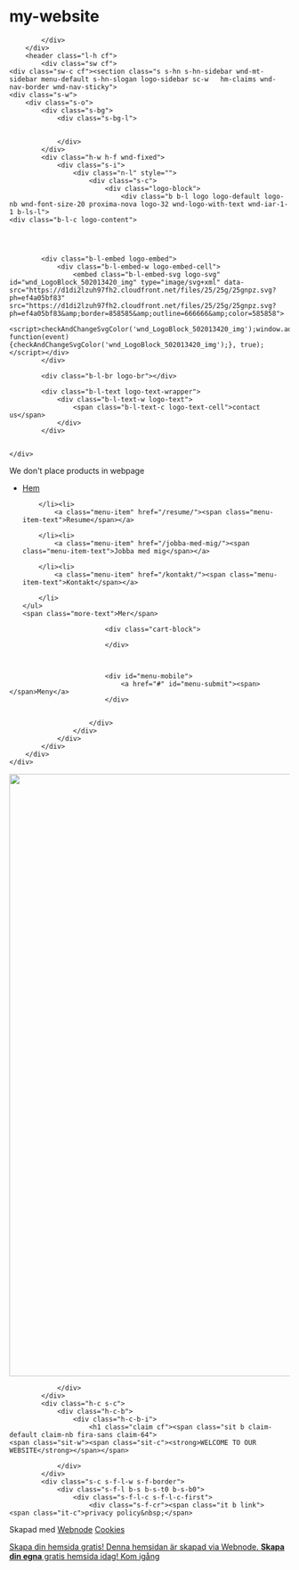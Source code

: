 # my-website

<html class="js sizes srcset pc webpalpha webp webp-alpha webp-animation webp-lossless" prefix="og: https://ogp.me/ns#" lang="sv"><head><link rel="preconnect" href="https://d1di2lzuh97fh2.cloudfront.net" crossorigin=""><link rel="preconnect" href="https://fonts.gstatic.com" crossorigin=""><meta charset="utf-8"><link rel="icon" href="https://d1di2lzuh97fh2.cloudfront.net/files/2d/2di/2div3h.svg?ph=ef4a05bf83" type="image/svg+xml" sizes="any"><link rel="icon" href="https://d1di2lzuh97fh2.cloudfront.net/files/07/07f/07fzq8.svg?ph=ef4a05bf83" type="image/svg+xml" sizes="16x16"><link rel="icon" href="https://d1di2lzuh97fh2.cloudfront.net/files/1j/1j3/1j3767.ico?ph=ef4a05bf83"><link rel="apple-touch-icon" href="https://d1di2lzuh97fh2.cloudfront.net/files/1j/1j3/1j3767.ico?ph=ef4a05bf83"><link rel="icon" href="https://d1di2lzuh97fh2.cloudfront.net/files/1j/1j3/1j3767.ico?ph=ef4a05bf83">
    <meta http-equiv="X-UA-Compatible" content="IE=edge">
    <title>bestsellers</title>
    <meta name="viewport" content="width=device-width,initial-scale=1,viewport-fit=cover">
    <meta name="msapplication-tap-highlight" content="no">
    <link href="https://d1di2lzuh97fh2.cloudfront.net/files/1w/1wj/1wjp48.css?ph=ef4a05bf83" rel="stylesheet">
    <link href="https://d1di2lzuh97fh2.cloudfront.net/files/0n/0np/0np7p1.css?ph=ef4a05bf83" media="screen and (min-width:37.5em)" rel="stylesheet">
    <link href="https://d1di2lzuh97fh2.cloudfront.net/files/21/21d/21dfiv.css?ph=ef4a05bf83" rel="stylesheet">
    <link href="https://d1di2lzuh97fh2.cloudfront.net/files/1f/1fw/1fw25g.css?ph=ef4a05bf83" media="screen and (min-width:37.5em)" rel="stylesheet">
    <link href="https://d1di2lzuh97fh2.cloudfront.net/files/1j/1jw/1jwyl1.css?ph=ef4a05bf83" media="print" rel="stylesheet">
    <link href="https://d1di2lzuh97fh2.cloudfront.net/files/4c/4c2/4c2e8q.css?ph=ef4a05bf83" media="screen and (min-width:100000em)" rel="stylesheet" data-type="cq" disabled="">
    <link rel="stylesheet" href="https://d1di2lzuh97fh2.cloudfront.net/files/1w/1wi/1wiws4.css?ph=ef4a05bf83" data-wnd_color_scheme_file=""><link rel="stylesheet" href="https://d1di2lzuh97fh2.cloudfront.net/files/22/223/2232if.css?ph=ef4a05bf83" data-wnd_color_scheme_desktop_file="" media="screen and (min-width:37.5em)"><link rel="stylesheet" href="https://d1di2lzuh97fh2.cloudfront.net/files/2r/2rd/2rdzz2.css?ph=ef4a05bf83" data-wnd_additive_color_file=""><link rel="stylesheet" href="https://d1di2lzuh97fh2.cloudfront.net/files/15/150/150o90.css?ph=ef4a05bf83" data-wnd_typography_file=""><link rel="stylesheet" href="https://d1di2lzuh97fh2.cloudfront.net/files/0j/0jf/0jf7ny.css?ph=ef4a05bf83" data-wnd_typography_desktop_file="" media="screen and (min-width:37.5em)"><script async="" src="https://www.googletagmanager.com/gtm.js?id=GTM-542MMSL&amp;l=_gtmDataLayer"></script><script>(()=>{let e=!1;const t=()=>{if(!e&&window.innerWidth>=600){for(let e=0,t=document.querySelectorAll('head > link[href*="css"][media="screen and (min-width:37.5em)"]');e<t.length;e++)t[e].removeAttribute("disabled");e=!0}};t(),window.addEventListener("resize",t),"container"in document.documentElement.style||fetch(document.querySelector('head > link[data-type="cq"]').getAttribute("href")).then((e=>{e.text().then((e=>{const t=document.createElement("style");t.type="text/css",document.head.appendChild(t),t.appendChild(document.createTextNode(e)),import("https://d1di2lzuh97fh2.cloudfront.net/client/js.polyfill/container-query-polyfill.modern.js").then((()=>{let e=setInterval((function(){document.body&&(document.body.classList.add("cq-polyfill-loaded"),clearInterval(e))}),100)}))}))}))})()</script>
<link rel="preload stylesheet" href="https://d1di2lzuh97fh2.cloudfront.net/files/0d/0ds/0dscwu.css?ph=ef4a05bf83" as="style"><meta name="description" content=""><meta name="keywords" content=""><meta name="generator" content="Webnode 2"><meta name="apple-mobile-web-app-capable" content="yes"><meta name="apple-mobile-web-app-status-bar-style" content="black"><meta name="format-detection" content="telephone=no">

<meta property="og:url" content="https://bestsellers5.webnode.se/"><meta property="og:title" content="bestsellers"><meta property="og:type" content="article"><meta property="og:site_name" content="bestsellers"><meta property="og:image" content="https://d1di2lzuh97fh2.cloudfront.net/files/31/31r/700/31rybd.jpg?ph=ef4a05bf83"><meta property="og:article:published_time" content="2023-06-02T00:00:00+0200"><meta name="robots" content="index,follow"><link rel="canonical" href="https://bestsellers5.webnode.se/"><script>window.checkAndChangeSvgColor=function(c){try{var a=document.getElementById(c);if(a){c=[["border","borderColor"],["outline","outlineColor"],["color","color"]];for(var h,b,d,f=[],e=0,m=c.length;e<m;e++)if(h=window.getComputedStyle(a)[c[e][1]].replace(/\s/g,"").match(/^rgb[a]?\(([0-9]{1,3}),([0-9]{1,3}),([0-9]{1,3})/i)){b="";for(var g=1;3>=g;g++)b+=("0"+parseInt(h[g],10).toString(16)).slice(-2);"0"===b.charAt(0)&&(d=parseInt(b.substr(0,2),16),d=Math.max(16,d),b=d.toString(16)+b.slice(-4));f.push(c[e][0]+"="+b)}if(f.length){var k=a.getAttribute("data-src"),l=k+(0>k.indexOf("?")?"?":"&")+f.join("&");a.src!=l&&(a.src=l,a.outerHTML=a.outerHTML)}}}catch(n){}};</script><script>
		window._gtmDataLayer = window._gtmDataLayer || [];
		(function(w,d,s,l,i){w[l]=w[l]||[];w[l].push({'gtm.start':new Date().getTime(),event:'gtm.js'});
		var f=d.getElementsByTagName(s)[0],j=d.createElement(s),dl=l!='dataLayer'?'&l='+l:'';
		j.async=true;j.src='https://www.googletagmanager.com/gtm.js?id='+i+dl;f.parentNode.insertBefore(j,f);})
		(window,document,'script','_gtmDataLayer','GTM-542MMSL');</script></head>
<body class="l layout wt-home ac-i l-sidebar l-d-none b-btn-r b-btn-s-l b-btn-dn b-btn-bw-1 img-d-n img-t-o img-h-z line-solid b-e-ds lbox-d c-s-n wnd-free-bar-fixed wnd-fe desktop mm-mono"><noscript>
				<iframe
				 src="https://www.googletagmanager.com/ns.html?id=GTM-542MMSL" 
				 height="0" 
				 width="0" 
				 style="display:none;visibility:hidden"
				 >
				 </iframe>
			</noscript>

<div class="wnd-page l-page cs-gray ac-none t-t-fs-s t-t-fw-m t-t-sp-n t-t-d-t t-s-fs-s t-s-fw-l t-s-sp-n t-s-d-n t-p-fs-s t-p-fw-s t-p-sp-n t-h-fs-m t-h-fw-s t-h-sp-n t-bq-fs-m t-bq-fw-s t-bq-sp-n t-bq-d-l t-btn-fw-l t-nav-fw-l t-pd-fw-l">
    <div class="l-w t cf t-25">
        <div class="l-bg cf">
            <div class="s-bg-l">
                
                
            </div>
        </div>
        <header class="l-h cf">
            <div class="sw cf">
	<div class="sw-c cf"><section class="s s-hn s-hn-sidebar wnd-mt-sidebar menu-default s-hn-slogan logo-sidebar sc-w   hm-claims wnd-nav-border wnd-nav-sticky">
	<div class="s-w">
		<div class="s-o">
			<div class="s-bg">
                <div class="s-bg-l">
                    
                    
                </div>
			</div>
			<div class="h-w h-f wnd-fixed">
				<div class="s-i">
					<div class="n-l" style="">
						<div class="s-c">
							<div class="logo-block">
								<div class="b b-l logo logo-default logo-nb wnd-font-size-20 proxima-nova logo-32 wnd-logo-with-text wnd-iar-1-1 b-ls-l">
	<div class="b-l-c logo-content">
		

			

			<div class="b-l-embed logo-embed">
				<div class="b-l-embed-w logo-embed-cell">
					<embed class="b-l-embed-svg logo-svg" id="wnd_LogoBlock_502013420_img" type="image/svg+xml" data-src="https://d1di2lzuh97fh2.cloudfront.net/files/25/25g/25gnpz.svg?ph=ef4a05bf83" src="https://d1di2lzuh97fh2.cloudfront.net/files/25/25g/25gnpz.svg?ph=ef4a05bf83&amp;border=858585&amp;outline=666666&amp;color=585858">
				<script>checkAndChangeSvgColor('wnd_LogoBlock_502013420_img');window.addEventListener('resize', function(event){checkAndChangeSvgColor('wnd_LogoBlock_502013420_img');}, true);</script></div>
			</div>

			<div class="b-l-br logo-br"></div>

			<div class="b-l-text logo-text-wrapper">
				<div class="b-l-text-w logo-text">
					<span class="b-l-text-c logo-text-cell">contact us</span>
				</div>
			</div>

		
	</div>
</div>
								<div class="logo-slogan claim">
									<span class="sit b claim-default claim-nb slogan-15">
	<span class="sit-w"><span class="sit-c">We don't place products in webpage</span></span>
</span>
								</div>
							</div><nav id="menu" data-type="vertical" data-align="centered" class="loaded"><div class="menu-font menu-wrapper">
	<a href="#" class="menu-close" rel="nofollow" title="Close Menu"></a>
	<ul class="level-1">
		<li class="wnd-active   wnd-homepage">
			<a class="menu-item" href="/home/"><span class="menu-item-text">Hem</span></a>
			
		</li><li>
			<a class="menu-item" href="/resume/"><span class="menu-item-text">Resume</span></a>
			
		</li><li>
			<a class="menu-item" href="/jobba-med-mig/"><span class="menu-item-text">Jobba med mig</span></a>
			
		</li><li>
			<a class="menu-item" href="/kontakt/"><span class="menu-item-text">Kontakt</span></a>
			
		</li>
	</ul>
	<span class="more-text">Mer</span>
</div></nav>

							<div class="cart-block">
								
							</div>

							

							<div id="menu-mobile">
								<a href="#" id="menu-submit"><span></span>Meny</a>
							</div>

							
						</div>
					</div>
				</div>
			</div>
		</div>
	</div>
</section></div>
</div>
        </header>
        <main class="l-m cf">
            <div class="sw cf">
	<div class="sw-c cf"><section class="s s-hm s-hm-claims cf sc-m wnd-background-image  wnd-w-narrow wnd-s-normal wnd-h-full wnd-nh-m wnd-p-cc hn-slogan">
	<div class="s-w cf">
		<div class="s-o cf">
			<div class="s-bg">
                <div class="s-bg-l wnd-background-image fx-none bgpos-center-center bgatt-scroll">
                    <picture><img src="https://d1di2lzuh97fh2.cloudfront.net/files/31/31r/31rybd.jpg?ph=ef4a05bf83" width="1920" height="1080" alt="" fetchpriority="high"></picture>
                    
                </div>
			</div>
			<div class="h-c s-c">
				<div class="h-c-b">
					<div class="h-c-b-i">
						<h1 class="claim cf"><span class="sit b claim-default claim-nb fira-sans claim-64">
	<span class="sit-w"><span class="sit-c"><strong>WELCOME TO OUR WEBSITE</strong></span></span>
</span></h1>
					</div>
				</div>
			</div>
		</div>
	</div>
</section></div>
</div>
        </main>
        <footer class="l-f cf">
            <div class="sw cf">
	<div class="sw-c cf"><section data-wn-border-element="s-f-border" class="s s-f s-f-basic s-f-simple wnd-w-narrow wnd-s-normal sc-m">
	<div class="s-w">
		<div class="s-o">
			<div class="s-bg">
                <div class="s-bg-l">
                    
                    
                </div>
			</div>
			<div class="s-c s-f-l-w s-f-border">
				<div class="s-f-l b-s b-s-t0 b-s-b0">
					<div class="s-f-l-c s-f-l-c-first">
						<div class="s-f-cr"><span class="it b link">
	<span class="it-c">privacy policy&nbsp;</span>
</span></div>
						<div class="s-f-sf">
                            <span class="sf b">
<span class="sf-content sf-c link">Skapad med <a href="https://www.webnode.se?utm_source=text&amp;utm_medium=footer&amp;utm_campaign=free1&amp;utm_content=wnd2" rel="nofollow noopener" target="_blank">Webnode</a></span>
</span>
                            <span class="sf-cbr link">
    <a href="#" rel="nofollow">Cookies </a>
</span>
                        </div>
					</div>
					<div class="s-f-l-c s-f-l-c-last">
						<div class="s-f-lang lang-select cf">
	
</div>
					</div>
                    <div class="s-f-l-c s-f-l-c-currency">
                        <div class="s-f-ccy ccy-select cf">
	
</div>
                    </div>
				</div>
			</div>
		</div>
	</div>
</section></div>
</div>
        </footer>
    </div>
    <div class="wnd-free-stripe cf">
    <a class="wnd-free-stripe-link" target="_blank" href="https://www.webnode.com/sv/?utm_source=text&amp;utm_medium=footer&amp;utm_content=wnd2_blue_bottom_button&amp;utm_campaign=signature" rel="noopener nofollow">
        <span class="wnd-free-stripe-text-mobile">Skapa din hemsida gratis!</span>
        <span class="wnd-free-stripe-text">Denna hemsidan är skapad via Webnode. <strong>Skapa din egna</strong> gratis hemsida idag!</span>
        <span class="wnd-free-stripe-button">Kom igång</span>
    </a>
</div>
</div>
<section class="cb cb-dark" id="cookiebar" style="display:none;">
	<div class="cb-bar cb-scrollable">
		<div class="cb-bar-c">
			<div class="cb-bar-text">Vi använder cookies för att möjliggöra en korrekt funktion och säkerhet på vår hemsida, och för att erbjuda dig bästa möjliga användarupplevelse.</div>
			<div class="cb-bar-buttons">
				<button class="cb-button cb-close-basic" data-action="accept-necessary">
					<span class="cb-button-content">Acceptera endast nödvändiga</span>
				</button>
				<button class="cb-button cb-close-basic" data-action="accept-all">
					<span class="cb-button-content">Acceptera alla</span>
				</button>
				<button class="cb-button cb-button-text cb-button-popup">
					<span class="cb-button-content"></span>
				</button>
			</div>
		</div>
        <div class="cb-close cb-close-basic" data-action="accept-necessary"></div>
	</div>

	<div class="cb-popup cb-light close">
		<div class="cb-popup-c">
			<div class="cb-popup-head">
				<h3 class="cb-popup-title">Avancerade inställningar</h3>
				<p class="cb-popup-text">Du kan anpassa dina cookie-val här. Aktivera eller inaktivera följande kategorier och spara ditt val.</p>
			</div>
			<div class="cb-popup-options cb-scrollable">
				<div class="cb-option">
					<input class="cb-option-input" type="checkbox" id="necessary" name="necessary" readonly="readonly" disabled="disabled" checked="checked">
                    <div class="cb-option-checkbox"></div>
                    <label class="cb-option-label" for="necessary">Nödvändiga cookies</label>
					<div class="cb-option-text"></div>
				</div>
			</div>
			<div class="cb-popup-footer">
				<button class="cb-button cb-save-popup" data-action="advanced-save">
					<span class="cb-button-content">Spara</span>
				</button>
			</div>
			<div class="cb-close cb-close-popup" data-action="close"></div>
		</div>
	</div>
</section>

<script>document.querySelector(".wnd-fe")&&[...document.querySelectorAll(".c")].forEach((e=>{const t=e.querySelector(".b-text:only-child");t&&""===t.querySelector(".b-text-c").innerText&&e.classList.add("column-empty")}))</script>
<script type="module" src="https://d1di2lzuh97fh2.cloudfront.net/files/0o/0o9/0o9w37.js?ph=ef4a05bf83"></script>

<script src="https://d1di2lzuh97fh2.cloudfront.net/client.fe/js.compiled/lang.sv.1198.js?ph=ef4a05bf83" crossorigin="anonymous"></script><script src="https://d1di2lzuh97fh2.cloudfront.net/client.fe/js.compiled/compiled.multi.2-1570.js?ph=ef4a05bf83" crossorigin="anonymous"></script><script>var wnd = wnd || {};wnd.$data = {"image_content_items":{"wnd_ThumbnailBlock_1":{"id":"wnd_ThumbnailBlock_1","type":"wnd.pc.ThumbnailBlock"},"wnd_HeaderSection_header_main_476163866":{"id":"wnd_HeaderSection_header_main_476163866","type":"wnd.pc.HeaderSection"},"wnd_ImageBlock_651996118":{"id":"wnd_ImageBlock_651996118","type":"wnd.pc.ImageBlock"},"wnd_LogoBlock_502013420":{"id":"wnd_LogoBlock_502013420","type":"wnd.pc.LogoBlock"},"wnd_FooterSection_footer_410776120":{"id":"wnd_FooterSection_footer_410776120","type":"wnd.pc.FooterSection"}},"svg_content_items":{"wnd_ImageBlock_651996118":{"id":"wnd_ImageBlock_651996118","type":"wnd.pc.ImageBlock"},"wnd_LogoBlock_502013420":{"id":"wnd_LogoBlock_502013420","type":"wnd.pc.LogoBlock"}},"content_items":[],"project_info":{"isMultilanguage":false,"isMulticurrency":false,"eshop_tax_enabled":"1","country_code":"se","contact_state":"","eshop_tax_type":"VAT","eshop_discounts":false},"eshopSettings":{"ESHOP_SETTINGS_DISPLAY_PRICE_WITHOUT_VAT":false,"ESHOP_SETTINGS_DISPLAY_ADDITIONAL_VAT":false,"ESHOP_SETTINGS_DISPLAY_SHIPPING_COST":false}};</script><script>wnd.$system = {"fileSystemType":"aws_s3","localFilesPath":"https:\/\/bestsellers5.webnode.se\/_files\/","awsS3FilesPath":"https:\/\/ef4a05bf83.cbaul-cdnwnd.com\/ced9c327a30e3d5115f961880764ab64\/","staticFiles":"https:\/\/d1di2lzuh97fh2.cloudfront.net\/files","isCms":false,"staticCDNServers":["https:\/\/d1di2lzuh97fh2.cloudfront.net\/"],"fileUploadAllowExtension":["jpg","jpeg","jfif","png","gif","bmp","ico","svg","webp","tiff","pdf","doc","docx","ppt","pptx","pps","ppsx","odt","xls","xlsx","txt","rtf","mp3","wma","wav","ogg","amr","flac","m4a","3gp","avi","wmv","mov","mpg","mkv","mp4","mpeg","m4v","swf","gpx","stl","csv","xml","txt","dxf","dwg","iges","igs","step","stp"],"maxUserFormFileLimit":4194304,"frontendLanguage":"sv","backendLanguage":"sv","frontendLanguageId":1,"page":{"id":200000019,"identifier":"home","template":{"id":200000003,"styles":{"typography":"t-25_new","typoTitleSizes":"t-t-fs-s","typoTitleWeights":"t-t-fw-m","typoTitleSpacings":"t-t-sp-n","typoTitleDecorations":"t-t-d-t","typoSubtitleSizes":"t-s-fs-s","typoSubtitleWeights":"t-s-fw-l","typoSubtitleSpacings":"t-s-sp-n","typoSubtitleDecorations":"t-s-d-n","typoParagraphSizes":"t-p-fs-s","typoParagraphWeights":"t-p-fw-s","typoParagraphSpacings":"t-p-sp-n","typoHeadingSizes":"t-h-fs-m","typoHeadingWeights":"t-h-fw-s","typoHeadingSpacings":"t-h-sp-n","typoBlockquoteSizes":"t-bq-fs-m","typoBlockquoteWeights":"t-bq-fw-s","typoBlockquoteSpacings":"t-bq-sp-n","typoBlockquoteDecorations":"t-bq-d-l","scheme":"cs-gray","additiveColor":"ac-none","acHeadings":false,"acSubheadings":false,"acIcons":true,"acOthers":false,"imageStyle":"img-d-n","imageHover":"img-h-z","imageTitle":"img-t-o","buttonStyle":"b-btn-r","buttonSize":"b-btn-s-l","buttonDecoration":"b-btn-dn","buttonBorders":"b-btn-bw-1","lineStyle":"line-solid","eshopGridItemStyle":"b-e-ds","formStyle":"default","menuType":"","menuStyle":"menu-default","lightboxStyle":"lbox-d","columnSpaces":"c-s-n","sectionWidth":"wnd-w-narrow","sectionSpace":"wnd-s-normal","layoutType":"l-sidebar","layoutDecoration":"l-d-none","background":{"default":null},"backgroundSettings":{"default":""}}},"layout":"homepage","name":"Hem","html_title":"","language":"sv","langId":1,"isHomepage":true,"meta_description":null,"meta_keywords":null,"header_code":null,"footer_code":null,"styles":{"pageBased":{"navline":{"variant":"sidebar_slogan","style":{"sectionColor":"sc-w","sectionWidth":"wnd-w-default","sectionHeight":"wnd-nh-m"}}}},"countFormsEntries":[]},"listingsPrefix":"\/l\/","productPrefix":"\/p\/","cartPrefix":"\/cart\/","checkoutPrefix":"\/checkout\/","searchPrefix":"\/search\/","isCheckout":false,"isEshop":false,"hasBlog":false,"isProductDetail":false,"isListingDetail":false,"listing_page":[],"hasEshopAnalytics":false,"gTagId":null,"gAdsId":null,"format":{"be":{"DATE_TIME":{"mask":"%d.%m.%Y %H:%M","regexp":"^(((0?[1-9]|[1,2][0-9]|3[0,1])\\.(0?[1-9]|1[0-2])\\.[0-9]{1,4})(( [0-1][0-9]| 2[0-3]):[0-5][0-9])?|(([0-9]{4}(0[1-9]|1[0-2])(0[1-9]|[1,2][0-9]|3[0,1])(0[0-9]|1[0-9]|2[0-3])[0-5][0-9][0-5][0-9])))?$"},"DATE":{"mask":"%d.%m.%Y","regexp":"^((0?[1-9]|[1,2][0-9]|3[0,1])\\.(0?[1-9]|1[0-2])\\.[0-9]{1,4})$"},"CURRENCY":{"mask":{"point":",","thousands":" ","decimals":2,"mask":"%s","zerofill":true,"ignoredZerofill":true}}},"fe":{"DATE_TIME":{"mask":"%d.%m.%Y %H:%M","regexp":"^(((0?[1-9]|[1,2][0-9]|3[0,1])\\.(0?[1-9]|1[0-2])\\.[0-9]{1,4})(( [0-1][0-9]| 2[0-3]):[0-5][0-9])?|(([0-9]{4}(0[1-9]|1[0-2])(0[1-9]|[1,2][0-9]|3[0,1])(0[0-9]|1[0-9]|2[0-3])[0-5][0-9][0-5][0-9])))?$"},"DATE":{"mask":"%d.%m.%Y","regexp":"^((0?[1-9]|[1,2][0-9]|3[0,1])\\.(0?[1-9]|1[0-2])\\.[0-9]{1,4})$"},"CURRENCY":{"mask":{"point":",","thousands":" ","decimals":2,"mask":"%s","zerofill":true,"ignoredZerofill":true}}}},"e_product":null,"listing_item":null,"feReleasedFeatures":{"eshopPriceDisplaySettings":true,"eshopUnitPrices":true,"dualCurrency":false,"HeurekaSatisfactionSurvey":false,"useOnlyDefaultFreeBar":true,"productAvailability":false},"labels":{"dualCurrency.fixedRate":"","invoicesGenerator.W2EshopInvoice.alreadyPayed":"Betala inte! - Redan betalat","invoicesGenerator.W2EshopInvoice.amount":"Kvantitet:","invoicesGenerator.W2EshopInvoice.contactInfo":"Kontaktinformation:","invoicesGenerator.W2EshopInvoice.couponCode":"Kupongskod:","invoicesGenerator.W2EshopInvoice.customer":"Kund:","invoicesGenerator.W2EshopInvoice.dateOfIssue":"Utf\u00e4rdat den:","invoicesGenerator.W2EshopInvoice.dateOfTaxableSupply":"Datum f\u00f6r skattepliktig leverans:","invoicesGenerator.W2EshopInvoice.dic":"Momsnummer:","invoicesGenerator.W2EshopInvoice.discount":"Rabatt","invoicesGenerator.W2EshopInvoice.dueDate":"F\u00f6rfallodatum:","invoicesGenerator.W2EshopInvoice.email":"E-postadress:","invoicesGenerator.W2EshopInvoice.filenamePrefix":"Kvitto-","invoicesGenerator.W2EshopInvoice.fiscalCode":"Identifikationsnummer:","invoicesGenerator.W2EshopInvoice.freeShipping":"Gratis frakt","invoicesGenerator.W2EshopInvoice.ic":"Organisationsnummer:","invoicesGenerator.W2EshopInvoice.invoiceNo":"Kvittonummer:","invoicesGenerator.W2EshopInvoice.invoiceNoTaxed":"Kvitto - Skattefakturanummer","invoicesGenerator.W2EshopInvoice.notVatPayers":"Ej momsregistrerad","invoicesGenerator.W2EshopInvoice.orderNo":"Ordernummer:","invoicesGenerator.W2EshopInvoice.paymentPrice":"Pris betalningsmetod:","invoicesGenerator.W2EshopInvoice.pec":"PEC:","invoicesGenerator.W2EshopInvoice.phone":"Telefon:","invoicesGenerator.W2EshopInvoice.priceExTax":"Pris exkl. moms:","invoicesGenerator.W2EshopInvoice.priceIncludingTax":"Pris inkl. moms:","invoicesGenerator.W2EshopInvoice.product":"Produkt:","invoicesGenerator.W2EshopInvoice.productNr":"Produktnummer:","invoicesGenerator.W2EshopInvoice.recipientCode":"Mottagarkod:","invoicesGenerator.W2EshopInvoice.shippingAddress":"Leveransadress:","invoicesGenerator.W2EshopInvoice.shippingPrice":"Leveranspris:","invoicesGenerator.W2EshopInvoice.subtotal":"Delsumma:","invoicesGenerator.W2EshopInvoice.sum":"Totalt:","invoicesGenerator.W2EshopInvoice.supplier":"Leverant\u00f6r:","invoicesGenerator.W2EshopInvoice.tax":"Moms:","invoicesGenerator.W2EshopInvoice.total":"Totalt:","invoicesGenerator.W2EshopInvoice.web":"webbadress:","wnd.es.CheckoutShippingService.correiosDeliveryWithSpecialConditions":"CEP de destino est\u00e1 sujeito a condi\u00e7\u00f5es especiais de entrega pela ECT e ser\u00e1 realizada com o acr\u00e9scimo de at\u00e9 7 (sete) dias \u00fateis ao prazo regular.","wnd.es.CheckoutShippingService.correiosWithoutHomeDelivery":"CEP de destino est\u00e1 temporariamente sem entrega domiciliar. A entrega ser\u00e1 efetuada na ag\u00eancia indicada no Aviso de Chegada que ser\u00e1 entregue no endere\u00e7o do destinat\u00e1rio","wnd.es.ProductEdit.unit.cm":"cm","wnd.es.ProductEdit.unit.floz":"fl oz","wnd.es.ProductEdit.unit.ft":"ft","wnd.es.ProductEdit.unit.ft2":"ft\u00b2","wnd.es.ProductEdit.unit.g":"g","wnd.es.ProductEdit.unit.gal":"gal","wnd.es.ProductEdit.unit.in":"in","wnd.es.ProductEdit.unit.inventoryQuantity":"st","wnd.es.ProductEdit.unit.inventorySize":"cm","wnd.es.ProductEdit.unit.inventorySize.cm":"cm","wnd.es.ProductEdit.unit.inventorySize.inch":"tum","wnd.es.ProductEdit.unit.inventoryWeight":"kg","wnd.es.ProductEdit.unit.inventoryWeight.kg":"kg","wnd.es.ProductEdit.unit.inventoryWeight.lb":"pund","wnd.es.ProductEdit.unit.l":"L","wnd.es.ProductEdit.unit.m":"m","wnd.es.ProductEdit.unit.m2":"m\u00b2","wnd.es.ProductEdit.unit.m3":"m\u00b3","wnd.es.ProductEdit.unit.mg":"mg","wnd.es.ProductEdit.unit.ml":"ml","wnd.es.ProductEdit.unit.mm":"mm","wnd.es.ProductEdit.unit.oz":"oz","wnd.es.ProductEdit.unit.pcs":"st","wnd.es.ProductEdit.unit.pt":"pt","wnd.es.ProductEdit.unit.qt":"qt","wnd.es.ProductEdit.unit.yd":"yd","wnd.es.ProductList.inventory.outOfStock":"Ej i lager","wnd.fe.CheckoutSelectMethodKlarnaPlaygroundItem":"{name} playground test","wnd.fe.CheckoutSelectMethodZasilkovnaItem.change":"Change pick up point","wnd.fe.CheckoutSelectMethodZasilkovnaItem.choose":"Choose your pick up point","wnd.fe.CheckoutSelectMethodZasilkovnaItem.error":"Please select a pick up point","wnd.fe.CheckoutZipField.brInvalid":"V\u00e4nligen ange ett giltigt postnummer i format XXX XX","wnd.fe.CookieBar.message":"Denna webbplats anv\u00e4nder cookies f\u00f6r att f\u00f6rb\u00e4ttra funktionaliteten och anv\u00e4ndbarheten. Genom att anv\u00e4nda v\u00e5r hemsida, accepterar du v\u00e5r integritetspolicy.","wnd.fe.FeFooter.createWebsite":"Skapa din hemsida gratis!","wnd.fe.FormManager.error.file.notAllowedExtension":"Filformatet \u0022{EXTENSION}\u0022 st\u00f6ds inte.","wnd.fe.FormManager.error.file.required":"V\u00e4nligen v\u00e4lj en fil.","wnd.fe.FormManager.error.file.sizeExceeded":"Maxstorleken f\u00f6r uppladdning av fil \u00e4r {SIZE} MB.","wnd.fe.FormManager.error.userChangePassword":"L\u00f6senorden matchar inte","wnd.fe.FormManager.error.userLogin.inactiveAccount":"Din registrering har \u00e4nnu inte godk\u00e4nts, du kan inte logga in.","wnd.fe.FormManager.error.userLogin.invalidLogin":"Felaktigt anv\u00e4ndarnamn (e-post) eller l\u00f6senord!","wnd.fe.FreeBarBlock.buttonText":"Kom ig\u00e5ng","wnd.fe.FreeBarBlock.longText":"Denna hemsidan \u00e4r skapad via Webnode. \u003Cstrong\u003ESkapa din egna\u003C\/strong\u003E gratis hemsida idag!","wnd.fe.ListingData.shortMonthName.Apr":"apr.","wnd.fe.ListingData.shortMonthName.Aug":"aug.","wnd.fe.ListingData.shortMonthName.Dec":"dec.","wnd.fe.ListingData.shortMonthName.Feb":"feb.","wnd.fe.ListingData.shortMonthName.Jan":"jan.","wnd.fe.ListingData.shortMonthName.Jul":"jul.","wnd.fe.ListingData.shortMonthName.Jun":"jun.","wnd.fe.ListingData.shortMonthName.Mar":"mar.","wnd.fe.ListingData.shortMonthName.May":"maj","wnd.fe.ListingData.shortMonthName.Nov":"nov.","wnd.fe.ListingData.shortMonthName.Oct":"okt.","wnd.fe.ListingData.shortMonthName.Sep":"sep.","wnd.fe.ShoppingCartManager.count.between2And4":"{COUNT} artiklar","wnd.fe.ShoppingCartManager.count.moreThan5":"{COUNT} artiklar","wnd.fe.ShoppingCartManager.count.one":"{COUNT} artikel","wnd.fe.ShoppingCartTable.label.itemsInStock":"Only {COUNT} pcs available in stock","wnd.fe.ShoppingCartTable.label.itemsInStock.between2And4":"Endast {COUNT} st. p\u00e5 lager","wnd.fe.ShoppingCartTable.label.itemsInStock.moreThan5":"Endast {COUNT} st. p\u00e5 lager","wnd.fe.ShoppingCartTable.label.itemsInStock.one":"Endast {COUNT} st. p\u00e5 lager","wnd.fe.ShoppingCartTable.label.outOfStock":"Tillf\u00e4lligt slut","wnd.fe.UserBar.logOut":"Logga ut","wnd.pc.BlogDetailPageZone.next":"Nya inl\u00e4gg","wnd.pc.BlogDetailPageZone.previous":"Gamla inl\u00e4gg","wnd.pc.ContactInfoBlock.placeholder.infoMail":"T.ex. kontakt@minhemsida.se","wnd.pc.ContactInfoBlock.placeholder.infoPhone":"T.ex. 070002331","wnd.pc.ContactInfoBlock.placeholder.infoText":"T.ex. Vi har \u00f6ppet dagligen 09-16","wnd.pc.CookieBar.button.advancedClose":"St\u00e4ng","wnd.pc.CookieBar.button.advancedOpen":"\u00d6ppna avancerade inst\u00e4llningar","wnd.pc.CookieBar.button.advancedSave":"Spara","wnd.pc.CookieBar.link.disclosure":"Upplysning","wnd.pc.CookieBar.title.advanced":"Avancerade inst\u00e4llningar","wnd.pc.CookieBar.title.option.functional":"Funktionella cookies","wnd.pc.CookieBar.title.option.marketing":"Marknadsf\u00f6ringscookies","wnd.pc.CookieBar.title.option.necessary":"N\u00f6dv\u00e4ndiga cookies","wnd.pc.CookieBar.title.option.performance":"Prestandacookies","wnd.pc.CookieBarReopenBlock.text":"Cookies ","wnd.pc.FileBlock.download":"LADDA NER","wnd.pc.FormBlock.action.defaultMessage.text":"Formul\u00e4ret har skickats.","wnd.pc.FormBlock.action.defaultMessage.title":"Tack!","wnd.pc.FormBlock.action.invisibleCaptchaInfoText":"Denna hemsidan skyddas av reCAPTCHA och Googles \u003Clink1\u003EIntegritetspolicy\u003C\/link1\u003E samt dess \u003Clink2\u003EAnv\u00e4ndarvillkor\u003C\/link2\u003E till\u00e4mpas.","wnd.pc.FormBlock.action.submitBlockedDisabledBecauseSiteSecurity":"Formul\u00e4ret kan inte skickas (hemsidans \u00e4gare har blockerat din position).","wnd.pc.FormBlock.mail.value.no":"Nej","wnd.pc.FormBlock.mail.value.yes":"Ja","wnd.pc.FreeBarBlock.text":"Skapad med","wnd.pc.ListingDetailPageZone.next":"N\u00e4sta","wnd.pc.ListingDetailPageZone.previous":"F\u00f6reg\u00e5ende","wnd.pc.ListingItemCopy.namePrefix":"Kopia av","wnd.pc.Option.defaultText":"Nytt val","wnd.pc.PageCopy.namePrefix":"Kopia av","wnd.pc.PhotoGalleryBlock.placeholder.text":"Inga bilder hittades i detta bildgalleri","wnd.pc.PhotoGalleryBlock.placeholder.title":"Bildgalleri","wnd.pc.ProductAddToCartBlock.addToCart":"L\u00e4gg i kundvagnen","wnd.pc.ProductAvailability.in14Days":"Available in 14 days","wnd.pc.ProductAvailability.in3Days":"Available in 3 days","wnd.pc.ProductAvailability.in7Days":"Available in 7 days","wnd.pc.ProductAvailability.inMonth":"Available in 1 month","wnd.pc.ProductAvailability.inMoreThanMonth":"Available in more than 1 month","wnd.pc.ProductAvailability.inStock":"In stock","wnd.pc.ProductGalleryBlock.placeholder.text":"Det finns inga bilder i detta produktgalleri.","wnd.pc.ProductGalleryBlock.placeholder.title":"Produktgalleri","wnd.pc.ProductItem.button.viewDetail":"Produktsida","wnd.pc.ProductOptionGroupBlock.notSelected":"Ingen variant vald","wnd.pc.ProductOutOfStockBlock.label":"Tillf\u00e4lligt slut","wnd.pc.ProductPriceBlock.prefixText":"Pris fr\u00e5n ","wnd.pc.ProductPriceBlock.suffixText":"","wnd.pc.ProductPriceExcludingVATBlock.USContent":"priset exkl. moms","wnd.pc.ProductPriceExcludingVATBlock.content":"priset inkl. moms","wnd.pc.ProductShippingInformationBlock.content":"exklusive fraktkostnad","wnd.pc.ProductVATInformationBlock.content":"exkl. moms {PRICE}","wnd.pc.ProductsZone.label.collections":"Kategorier","wnd.pc.ProductsZone.placeholder.noProductsInCategory":"Denna kategori \u00e4r tom. L\u00e4gg till produkter eller v\u00e4lj en annan kategori.","wnd.pc.ProductsZone.placeholder.text":"Det finns inga produkter \u00e4nnu. B\u00f6rja med att klicka \u0022L\u00e4gg till produkt\u0022.","wnd.pc.ProductsZone.placeholder.title":"Produkter","wnd.pc.ProductsZoneModel.label.allCollections":"Alla produkter","wnd.pc.SearchBlock.allListingItems":"Alla blogg inl\u00e4gg","wnd.pc.SearchBlock.allPages":"Alla sidor","wnd.pc.SearchBlock.allProducts":"Alla produkter","wnd.pc.SearchBlock.allResults":"Visa alla resultat","wnd.pc.SearchBlock.iconText":"S\u00f6k","wnd.pc.SearchBlock.inputPlaceholder":"S\u00f6k...","wnd.pc.SearchBlock.matchInListingItemIdentifier":"L\u00e4gg upp med termen \u0022{IDENTIFIER}\u0022 i URL:en","wnd.pc.SearchBlock.matchInPageIdentifier":"Page with the term \u0022{IDENTIFIER}\u0022 in URL","wnd.pc.SearchBlock.noResults":"Inga s\u00f6kresultat hittades","wnd.pc.SearchBlock.requestError":"Felmeddelande: Det gick inte att ladda fler resultat. Var god uppdatera sidan eller \u003Clink1\u003Eklicka h\u00e4r och f\u00f6rs\u00f6k igen\u003C\/link1\u003E.","wnd.pc.SearchResultsZone.emptyResult":"Inga matchade resultat vid din s\u00f6kning. V\u00e4nligen testa med en annan s\u00f6kterm.","wnd.pc.SearchResultsZone.foundProducts":"Hittade produkter:","wnd.pc.SearchResultsZone.listingItemsTitle":"Blogg inl\u00e4gg","wnd.pc.SearchResultsZone.pagesTitle":"Sidor","wnd.pc.SearchResultsZone.productsTitle":"Produkter","wnd.pc.SearchResultsZone.title":"S\u00f6kresultat f\u00f6r:","wnd.pc.SectionMsg.name.eshopCategories":"Kategorier","wnd.pc.ShoppingCartTable.label.checkout":"Forts\u00e4tt till kassan","wnd.pc.ShoppingCartTable.label.checkoutDisabled":"Slutf\u00f6rande av best\u00e4llningen \u00e4r inte tillg\u00e4nglig (ingen frakt eller betalningsmetod)","wnd.pc.ShoppingCartTable.label.checkoutDisabledBecauseSiteSecurity":"Orderns kan inte skickas (webbshoppens \u00e4gare har blockerat din position).","wnd.pc.ShoppingCartTable.label.continue":"Forts\u00e4tt shoppa","wnd.pc.ShoppingCartTable.label.delete":"Ta bort","wnd.pc.ShoppingCartTable.label.item":"Produkt","wnd.pc.ShoppingCartTable.label.price":"Pris","wnd.pc.ShoppingCartTable.label.quantity":"Antal","wnd.pc.ShoppingCartTable.label.sum":"Totalt","wnd.pc.ShoppingCartTable.label.totalPrice":"Totalt","wnd.pc.ShoppingCartTable.placeholder.text":"Du kan \u00e4ndra det d\u00e4r! V\u00e4lj n\u00e5got fint.","wnd.pc.ShoppingCartTable.placeholder.title":"Din kundvagn \u00e4r tom.","wnd.pc.ShoppingCartTotalPriceExcludingVATBlock.label":"Utan moms","wnd.pc.ShoppingCartTotalPriceInformationBlock.label":"Exklusive fraktkostnad","wnd.pc.ShoppingCartTotalPriceWithVATBlock.label":"Med moms","wnd.pc.ShoppingCartTotalVATBlock.label":"Moms {RATE}%","wnd.pc.SystemFooterBlock.poweredByWebnode":"Skapad med {START_LINK}Webnode{END_LINK}","wnd.pc.UserBar.logoutText":"Logga ut","wnd.pc.UserChangePasswordFormBlock.invalidRecoveryUrl":"L\u00e4nken f\u00f6r att \u00e5terst\u00e4lla ditt l\u00f6senord har utg\u00e5tt. F\u00f6r att generera en ny l\u00e4nk, g\u00e5 till sidan {START_LINK}Gl\u00f6mt l\u00f6senord{END_LINK}","wnd.pc.UserRecoveryFormBlock.action.defaultMessage.text":"En l\u00e4nk f\u00f6r \u00e4ndring av l\u00f6senord har skickats till din e-postadress. Om du inte mottar mejlet, kolla i skr\u00e4ppostmappen.","wnd.pc.UserRecoveryFormBlock.action.defaultMessage.title":"Mejlet med instruktioner har skickats.","wnd.pc.UserRegistrationFormBlock.action.defaultMessage.text":"Din registrering v\u00e4ntar p\u00e5 godk\u00e4nnande. D\u00e5 din registrering godk\u00e4nts, kommer du att bli meddelad om detta via mejl.","wnd.pc.UserRegistrationFormBlock.action.defaultMessage.title":"Tack f\u00f6r att du registrerade dig p\u00e5 v\u00e5r hemsida!","wnd.pc.UserRegistrationFormBlock.action.successfulRegistrationMessage.text":"Din registrering lyckades och du kan nu logga in p\u00e5 de privata sidorna p\u00e5 denna hemsida.","wnd.pm.AddNewPagePattern.onlineStore":"Webbshop","wnd.ps.CookieBarSettingsForm.default.advancedMainText":"Du kan anpassa dina cookie-val h\u00e4r. Aktivera eller inaktivera f\u00f6ljande kategorier och spara ditt val.","wnd.ps.CookieBarSettingsForm.default.captionAcceptAll":"Acceptera alla","wnd.ps.CookieBarSettingsForm.default.captionAcceptNecessary":"Acceptera endast n\u00f6dv\u00e4ndiga","wnd.ps.CookieBarSettingsForm.default.mainText":"Vi anv\u00e4nder cookies f\u00f6r att m\u00f6jligg\u00f6ra en korrekt funktion och s\u00e4kerhet p\u00e5 v\u00e5r hemsida, och f\u00f6r att erbjuda dig b\u00e4sta m\u00f6jliga anv\u00e4ndarupplevelse."},"fontSubset":null};</script><script>wnd.trackerConfig = {
					events: {"error":{"name":"Error"},"publish":{"name":"Publish page"},"open_premium_popup":{"name":"Open premium popup"},"upgrade_your_plan":{"name":"Upgrade your plan"},"ml_lock_page":{"name":"Lock access to page"},"ml_unlock_page":{"name":"Unlock access to page"},"ml_start_add_page_member_area":{"name":"Start - add page Member Area"},"ml_end_add_page_member_area":{"name":"End - add page Member Area"},"ml_show_activation_popup":{"name":"Show activation popup"},"ml_activation":{"name":"Member Login Activation"},"ml_deactivation":{"name":"Member Login Deactivation"},"ml_enable_require_approval":{"name":"Enable approve registration manually"},"ml_disable_require_approval":{"name":"Disable approve registration manually"},"ml_fe_member_registration":{"name":"Member Registration on FE"},"ml_fe_member_login":{"name":"Login Member"},"ml_fe_member_recovery":{"name":"Sent recovery email"},"ml_fe_member_change_password":{"name":"Change Password"},"undoredo_click_undo":{"name":"Undo\/Redo - click Undo"},"undoredo_click_redo":{"name":"Undo\/Redo - click Redo"},"add_page":{"name":"Page adding completed"},"change_page_order":{"name":"Change of page order"},"delete_page":{"name":"Page deleted"},"background_options_change":{"name":"Background setting completed"},"add_content":{"name":"Content adding completed"},"delete_content":{"name":"Content deleting completed"},"change_text":{"name":"Editing of text completed"},"add_image":{"name":"Image adding completed"},"add_photo":{"name":"Adding photo to galery completed"},"change_logo":{"name":"Logo changing completed"},"open_pages":{"name":"Open Pages"},"show_page_cms":{"name":"Show Page - CMS"},"new_section":{"name":"New section completed"},"delete_section":{"name":"Section deleting completed"},"add_video":{"name":"Video adding completed"},"add_maps":{"name":"Maps adding completed"},"add_button":{"name":"Button adding completed"},"add_file":{"name":"File adding completed"},"add_hr":{"name":"Horizontal line adding completed"},"delete_cell":{"name":"Cell deleting completed"},"delete_microtemplate":{"name":"Microtemplate deleting completed"},"add_blog_page":{"name":"Blog page adding completed"},"new_blog_post":{"name":"New blog post created"},"new_blog_recent_posts":{"name":"Blog recent posts list created"},"e_show_products_popup":{"name":"Show products popup"},"e_show_add_product":{"name":"Show add product popup"},"e_show_edit_product":{"name":"Show edit product popup"},"e_show_collections_popup":{"name":"Show collections manager popup"},"e_show_eshop_settings":{"name":"Show eshop settings popup"},"e_add_product":{"name":"Add product"},"e_edit_product":{"name":"Edit product"},"e_remove_product":{"name":"Remove product"},"e_bulk_show":{"name":"Bulk show products"},"e_bulk_hide":{"name":"Bulk hide products"},"e_bulk_remove":{"name":"Bulk remove products"},"e_move_product":{"name":"Order products"},"e_add_collection":{"name":"Add collection"},"e_rename_collection":{"name":"Rename collection"},"e_remove_collection":{"name":"Remove collection"},"e_add_product_to_collection":{"name":"Assign product to collection"},"e_remove_product_from_collection":{"name":"Unassign product from collection"},"e_move_collection":{"name":"Order collections"},"e_add_products_page":{"name":"Add products page"},"e_add_procucts_section":{"name":"Add products list section"},"e_add_products_content":{"name":"Add products list content block"},"e_change_products_zone_style":{"name":"Change style in products list"},"e_change_products_zone_collection":{"name":"Change collection in products list"},"e_show_products_zone_collection_filter":{"name":"Show collection filter in products list"},"e_hide_products_zone_collection_filter":{"name":"Hide collection filter in products list"},"e_show_product_detail_page":{"name":"Show product detail page"},"e_add_to_cart":{"name":"Add product to cart"},"e_remove_from_cart":{"name":"Remove product from cart"},"e_checkout_step":{"name":"From cart to checkout"},"e_finish_checkout":{"name":"Finish order"},"welcome_window_play_video":{"name":"Welcome window - play video"},"e_import_file":{"name":"Eshop - products import - file info"},"e_import_upload_time":{"name":"Eshop - products import - upload file duration"},"e_import_result":{"name":"Eshop - products import result"},"e_import_error":{"name":"Eshop - products import - errors"},"e_promo_blogpost":{"name":"Eshop promo - blogpost"},"e_promo_activate":{"name":"Eshop promo - activate"},"e_settings_activate":{"name":"Online store - activate"},"e_promo_hide":{"name":"Eshop promo - close"},"e_activation_popup_step":{"name":"Eshop activation popup - step"},"e_activation_popup_activate":{"name":"Eshop activation popup - activate"},"e_activation_popup_hide":{"name":"Eshop activation popup - close"},"e_deactivation":{"name":"Eshop deactivation"},"e_reactivation":{"name":"Eshop reactivation"},"e_variant_create_first":{"name":"Eshop - variants - add first variant"},"e_variant_add_option_row":{"name":"Eshop - variants - add option row"},"e_variant_remove_option_row":{"name":"Eshop - variants - remove option row"},"e_variant_activate_edit":{"name":"Eshop - variants - activate edit"},"e_variant_deactivate_edit":{"name":"Eshop - variants - deactivate edit"},"move_block_popup":{"name":"Move block - show popup"},"move_block_start":{"name":"Move block - start"},"publish_window":{"name":"Publish window"},"welcome_window_video":{"name":"Video welcome window"},"cookiebar_show":{"name":"Cookiebar was shown"},"cookiebar_accept_all":{"name":"User accepted all cookies"},"cookiebar_accept_necessary":{"name":"User accepted necessary cookies"}},
					data: {"user":{"u":0,"p":47033234,"lc":"SE","t":"1"},"action":{"identifier":"","name":"","category":"project","platform":"WND2","version":"2-1570_2-1570"},"browser":{"url":"https:\/\/bestsellers5.webnode.se\/","ua":"Mozilla\/5.0 (Windows NT 10.0; Win64; x64) AppleWebKit\/537.36 (KHTML, like Gecko) Chrome\/114.0.0.0 Safari\/537.36","referer_url":"","resolution":"","ip":"90.142.41.5"}},
					urlPrefix: "https://events.webnode.com/projects/-/events/",
					collection: "PROD",
				}</script>

</body><div id="vimeo-record-extension"></div></html>
